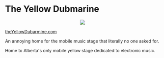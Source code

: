 # The Yellow Dubmarine

<p align="center" width="100%">
   <img src="https://github.com/connkat/theyellowdubmarine/blob/main/public/Screen%20Recording%202024-05-01%20at%2010.37.46%E2%80%AFPM.gif" />
</p>

[theYellowDubarmine.com](https://theyellowdubmarine.com/)


An annoying home for the mobile music stage that literally no one asked for.

Home to Alberta's only mobile yellow stage dedicated to electronic music. 

